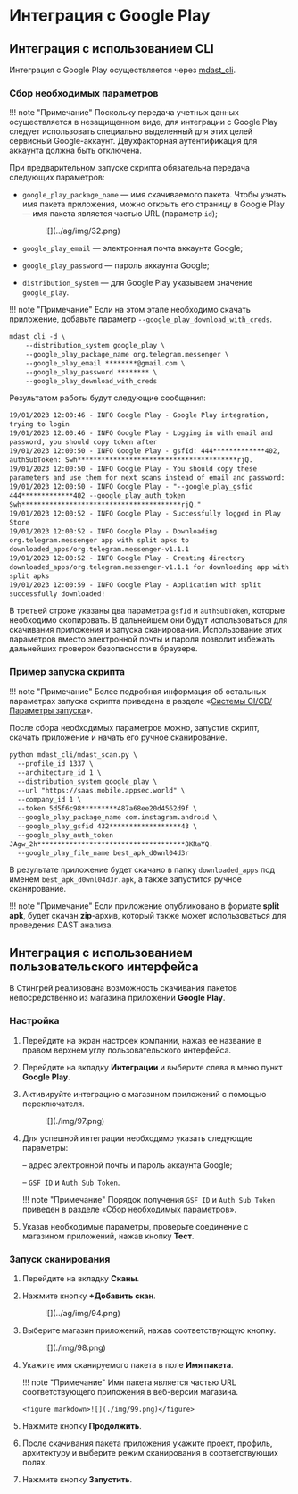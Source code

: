 # Интеграция с Google Play

## Интеграция с использованием CLI

Интеграция с Google Play осуществляется через [mdast_cli](https://github.com/Dynamic-Mobile-Security/mdast-cli).

### Сбор необходимых параметров

!!! note "Примечание"
    Поскольку передача учетных данных осуществляется в незащищенном виде, для интеграции с Google Play следует использовать специально выделенный для этих целей сервисный Google-аккаунт. Двухфакторная аутентификация для аккаунта должна быть отключена. 

При предварительном запуске скрипта обязательна передача следующих параметров:

* `google_play_package_name` — имя скачиваемого пакета. Чтобы узнать имя пакета приложения, можно открыть его страницу в Google Play — имя пакета является частью URL (параметр `id`);

    <figure markdown>
    ![](../ag/img/32.png)
    </figure>

* `google_play_email` — электронная почта аккаунта Google;
* `google_play_password` — пароль аккаунта Google;
* `distribution_system` — для Google Play указываем значение `google_play`.

!!! note "Примечание"
    Если на этом этапе необходимо скачать приложение, добавьте параметр `--google_play_download_with_creds`.

```
mdast_cli -d \
    --distribution_system google_play \
    --google_play_package_name org.telegram.messenger \
    --google_play_email ********@gmail.com \
    --google_play_password ******** \
    --google_play_download_with_creds
```

Результатом работы будут следующие сообщения:

    19/01/2023 12:00:46 - INFO Google Play - Google Play integration, trying to login
    19/01/2023 12:00:46 - INFO Google Play - Logging in with email and password, you should copy token after
    19/01/2023 12:00:50 - INFO Google Play - gsfId: 444*************402, authSubToken: Swh****************************************rjQ.
    19/01/2023 12:00:50 - INFO Google Play - You should copy these parameters and use them for next scans instead of email and password:
    19/01/2023 12:00:50 - INFO Google Play - "--google_play_gsfid 444*************402 --google_play_auth_token Swh****************************************rjQ."
    19/01/2023 12:00:52 - INFO Google Play - Successfully logged in Play Store
    19/01/2023 12:00:52 - INFO Google Play - Downloading org.telegram.messenger app with split apks to downloaded_apps/org.telegram.messenger-v1.1.1
    19/01/2023 12:00:52 - INFO Google Play - Creating directory downloaded_apps/org.telegram.messenger-v1.1.1 for downloading app with split apks
    19/01/2023 12:00:59 - INFO Google Play - Application with split successfully downloaded!

В третьей строке указаны два параметра `gsfId` и `authSubToken`, которые необходимо скопировать. В дальнейшем они будут использоваться для скачивания приложения и запуска сканирования. Использование этих параметров вместо электронной почты и пароля позволит избежать дальнейших проверок безопасности в браузере.

### Пример запуска скрипта

!!! note "Примечание"
    Более подробная информация об остальных параметрах запуска скрипта приведена в разделе «[Системы CI/CD/Параметры запуска](./sistemy_ci_cd.md#_4)».

После сбора необходимых параметров можно, запустив скрипт, скачать приложение и начать его ручное сканирование.

    python mdast_cli/mdast_scan.py \
      --profile_id 1337 \
      --architecture_id 1 \
      --distribution_system google_play \
      --url "https://saas.mobile.appsec.world" \
      --company_id 1 \
      --token 5d5f6c98*********487a68ee20d4562d9f \
      --google_play_package_name com.instagram.android \
      --google_play_gsfid 432******************43 \
      --google_play_auth_token JAgw_2h*************************************8KRaYQ.
      --google_play_file_name best_apk_d0wnl04d3r

В результате приложение будет скачано в папку `downloaded_apps` под именем `best_apk_d0wnl04d3r.apk`, а также запустится ручное сканирование.

!!! note "Примечание"
    Если приложение опубликовано в формате **split apk**, будет скачан **zip**-архив, который также может использоваться для проведения DAST анализа.

## Интеграция с использованием пользовательского интерфейса

В Стингрей реализована возможность скачивания пакетов непосредственно из магазина приложений **Google Play**.

### Настройка

1. Перейдите на экран настроек компании, нажав ее название в правом верхнем углу пользовательского интерфейса. 
2. Перейдите на вкладку **Интеграции** и выберите слева в меню пункт **Google Play**.
3. Активируйте интеграцию с магазином приложений с помощью переключателя.

    <figure markdown>![](./img/97.png)</figure>

4. Для успешной интеграции необходимо указать следующие параметры:

    – адрес электронной почты и пароль аккаунта Google;
    
    – `GSF ID` и `Auth Sub Token`.
    
    !!! note "Примечание"
        Порядок получения `GSF ID` и `Auth Sub Token` приведен в разделе «[Сбор необходимых параметров](../ag/integraciya_s_google_play.md#_1)».

5.	Указав необходимые параметры, проверьте соединение с магазином приложений, нажав кнопку **Тест**. 

### Запуск сканирования

1.	Перейдите на вкладку **Сканы**.

2.	Нажмите кнопку **+Добавить скан**.

	<figure markdown>![](../ag/img/94.png)</figure>

3.	Выберите магазин приложений, нажав соответствующую кнопку.

	<figure markdown>![](./img/98.png)</figure>

4.	Укажите имя сканируемого пакета в поле **Имя пакета**.

	!!! note "Примечание"
		Имя пакета является частью URL соответствующего приложения в веб-версии магазина.
		
        <figure markdown>![](./img/99.png)</figure>
 
5.	Нажмите кнопку **Продолжить**.
 
6.	После скачивания пакета приложения укажите проект, профиль, архитектуру и выберите режим сканирования в соответствующих полях.

7.	Нажмите кнопку **Запустить**. 
